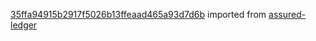 [35ffa94915b2917f5026b13ffeaad465a93d7d6b](https://github.com/insolar/assured-ledger/commit/35ffa94915b2917f5026b13ffeaad465a93d7d6b) imported from [assured-ledger](https://github.com/insolar/assured-ledger)
